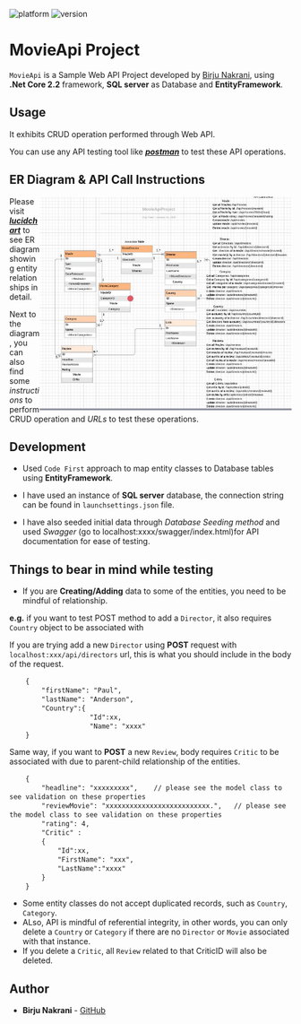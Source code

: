 ![platform](https://img.shields.io/badge/platform-.NET%20Core%202.2-blue?style=for-the-badge&logo=windows)
![version](https://img.shields.io/badge/version-1.0.0-yellow?style=for-the-badge&logo=visual-studio)


# MovieApi Project

`MovieApi` is a Sample Web API Project developed by [Birju Nakrani](https://github.com/birjunakrani), using **.Net Core 2.2** framework, **SQL server** as Database and **EntityFramework**. 

## Usage
It exhibits CRUD operation performed through Web API.

You can use any API testing tool like [_**postman**_](https://www.getpostman.com/) to test these API operations.

## ER Diagram & API Call Instructions
<img src="images/MovieAPIProject_ER_Diagram.JPG" width="450" align="right" />

Please visit [_**lucidchart**_](https://www.lucidchart.com/documents/edit/5f949dd9-35c3-4d6c-80af-716b05ba4bdd/0_0) to see ER diagram showing entity relationships in detail. 

Next to the diagram, you can also find some _instructions_ to perform CRUD operation and _URLs_ to test these operations.

## Development
* Used `Code First` approach to map entity classes to Database tables using **EntityFramework**.

* I have used an instance of **SQL server** database, the connection string can be found in `launchsettings.json` file.

* I have also seeded initial data through _Database Seeding method_  and used _Swagger_ (go to localhost:xxxx/swagger/index.html)for API documentation for ease of testing. 

## Things to bear in mind while testing
* If you are **Creating/Adding** data to some of the entities, you need to be mindful of relationship.

**e.g.** if you want to test POST method to add a `Director`, it also requires `Country` object to be associated with

If you are trying add a new `Director` using **POST** request with `localhost:xxx/api/directors` url, this is what you should include in the body of the request.
```
    {
        "firstName": "Paul",
        "lastName": "Anderson",
        "Country":{
                    "Id":xx,
                    "Name": "xxxx"
    }
```

Same way, if you want to **POST** a new `Review`, body requires `Critic` to be associated with due to parent-child relationship of the entities.
```
    {
        "headline": "xxxxxxxxx",    // please see the model class to see validation on these properties
        "reviewMovie": "xxxxxxxxxxxxxxxxxxxxxxxxxx.",   // please see the model class to see validation on these properties
        "rating": 4,
        "Critic" : 
        {
            "Id":xx,
            "FirstName": "xxx",
            "LastName":"xxxx"
        }
    }
```

* Some entity classes do not accept duplicated records, such as `Country`, `Category`.
* ALso, API is mindful of referential integrity, in other words, you can only delete a `Country` or `Category` if there are no `Director` or `Movie` associated with that instance.
* If you delete a `Critic`, all `Review` related to that CriticID will also be deleted. 

## Author
* **Birju Nakrani** - [GitHub](https://github.com/birjunakrani)
